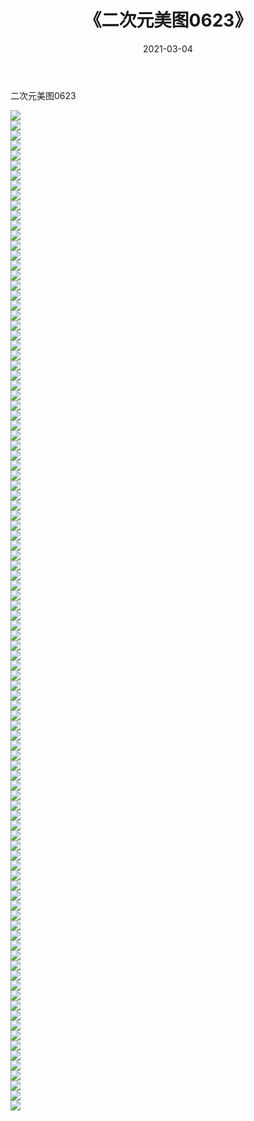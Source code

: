 ﻿---
layout: post
title:  《二次元美图0623》
date:   2021-03-04
img: http://imgx.orgx.ga/二次元/2021/二次元美图0623/000.jpg
categories: [美女, 清纯, 唯美]
---

二次元美图0623

 ![](http://imgx.orgx.ga/二次元/2021/二次元美图0623/001.png) <br>![](http://imgx.orgx.ga/二次元/2021/二次元美图0623/002.png) <br>![](http://imgx.orgx.ga/二次元/2021/二次元美图0623/003.png) <br>![](http://imgx.orgx.ga/二次元/2021/二次元美图0623/004.png) <br>![](http://imgx.orgx.ga/二次元/2021/二次元美图0623/005.png) <br>![](http://imgx.orgx.ga/二次元/2021/二次元美图0623/006.png) <br>![](http://imgx.orgx.ga/二次元/2021/二次元美图0623/007.png) <br>![](http://imgx.orgx.ga/二次元/2021/二次元美图0623/008.png) <br>![](http://imgx.orgx.ga/二次元/2021/二次元美图0623/009.png) <br>![](http://imgx.orgx.ga/二次元/2021/二次元美图0623/010.png) <br>![](http://imgx.orgx.ga/二次元/2021/二次元美图0623/011.png) <br>![](http://imgx.orgx.ga/二次元/2021/二次元美图0623/012.png) <br>![](http://imgx.orgx.ga/二次元/2021/二次元美图0623/013.png) <br>![](http://imgx.orgx.ga/二次元/2021/二次元美图0623/014.png) <br>![](http://imgx.orgx.ga/二次元/2021/二次元美图0623/015.png) <br>![](http://imgx.orgx.ga/二次元/2021/二次元美图0623/016.png) <br>![](http://imgx.orgx.ga/二次元/2021/二次元美图0623/017.png) <br>![](http://imgx.orgx.ga/二次元/2021/二次元美图0623/018.png) <br>![](http://imgx.orgx.ga/二次元/2021/二次元美图0623/019.png) <br>![](http://imgx.orgx.ga/二次元/2021/二次元美图0623/020.png) <br>![](http://imgx.orgx.ga/二次元/2021/二次元美图0623/021.png) <br>![](http://imgx.orgx.ga/二次元/2021/二次元美图0623/022.png) <br>![](http://imgx.orgx.ga/二次元/2021/二次元美图0623/023.png) <br>![](http://imgx.orgx.ga/二次元/2021/二次元美图0623/024.png) <br>![](http://imgx.orgx.ga/二次元/2021/二次元美图0623/025.png) <br>![](http://imgx.orgx.ga/二次元/2021/二次元美图0623/026.png) <br>![](http://imgx.orgx.ga/二次元/2021/二次元美图0623/027.png) <br>![](http://imgx.orgx.ga/二次元/2021/二次元美图0623/028.png) <br>![](http://imgx.orgx.ga/二次元/2021/二次元美图0623/029.png) <br>![](http://imgx.orgx.ga/二次元/2021/二次元美图0623/030.png) <br>![](http://imgx.orgx.ga/二次元/2021/二次元美图0623/031.png) <br>![](http://imgx.orgx.ga/二次元/2021/二次元美图0623/032.png) <br>![](http://imgx.orgx.ga/二次元/2021/二次元美图0623/033.png) <br>![](http://imgx.orgx.ga/二次元/2021/二次元美图0623/034.png) <br>![](http://imgx.orgx.ga/二次元/2021/二次元美图0623/035.png) <br>![](http://imgx.orgx.ga/二次元/2021/二次元美图0623/036.png) <br>![](http://imgx.orgx.ga/二次元/2021/二次元美图0623/037.png) <br>![](http://imgx.orgx.ga/二次元/2021/二次元美图0623/038.png) <br>![](http://imgx.orgx.ga/二次元/2021/二次元美图0623/039.png) <br>![](http://imgx.orgx.ga/二次元/2021/二次元美图0623/040.png) <br>![](http://imgx.orgx.ga/二次元/2021/二次元美图0623/041.png) <br>![](http://imgx.orgx.ga/二次元/2021/二次元美图0623/042.png) <br>![](http://imgx.orgx.ga/二次元/2021/二次元美图0623/043.png) <br>![](http://imgx.orgx.ga/二次元/2021/二次元美图0623/044.png) <br>![](http://imgx.orgx.ga/二次元/2021/二次元美图0623/045.png) <br>![](http://imgx.orgx.ga/二次元/2021/二次元美图0623/046.png) <br>![](http://imgx.orgx.ga/二次元/2021/二次元美图0623/047.png) <br>![](http://imgx.orgx.ga/二次元/2021/二次元美图0623/048.png) <br>![](http://imgx.orgx.ga/二次元/2021/二次元美图0623/049.png) <br>![](http://imgx.orgx.ga/二次元/2021/二次元美图0623/050.png) <br>![](http://imgx.orgx.ga/二次元/2021/二次元美图0623/051.png) <br>![](http://imgx.orgx.ga/二次元/2021/二次元美图0623/052.png) <br>![](http://imgx.orgx.ga/二次元/2021/二次元美图0623/053.png) <br>![](http://imgx.orgx.ga/二次元/2021/二次元美图0623/054.png) <br>![](http://imgx.orgx.ga/二次元/2021/二次元美图0623/055.png) <br>![](http://imgx.orgx.ga/二次元/2021/二次元美图0623/056.png) <br>![](http://imgx.orgx.ga/二次元/2021/二次元美图0623/057.png) <br>![](http://imgx.orgx.ga/二次元/2021/二次元美图0623/058.png) <br>![](http://imgx.orgx.ga/二次元/2021/二次元美图0623/059.png) <br>![](http://imgx.orgx.ga/二次元/2021/二次元美图0623/060.png) <br>![](http://imgx.orgx.ga/二次元/2021/二次元美图0623/061.png) <br>![](http://imgx.orgx.ga/二次元/2021/二次元美图0623/062.png) <br>![](http://imgx.orgx.ga/二次元/2021/二次元美图0623/063.png) <br>![](http://imgx.orgx.ga/二次元/2021/二次元美图0623/064.png) <br>![](http://imgx.orgx.ga/二次元/2021/二次元美图0623/065.png) <br>![](http://imgx.orgx.ga/二次元/2021/二次元美图0623/066.png) <br>![](http://imgx.orgx.ga/二次元/2021/二次元美图0623/067.png) <br>![](http://imgx.orgx.ga/二次元/2021/二次元美图0623/068.png) <br>![](http://imgx.orgx.ga/二次元/2021/二次元美图0623/069.png) <br>![](http://imgx.orgx.ga/二次元/2021/二次元美图0623/070.png) <br>![](http://imgx.orgx.ga/二次元/2021/二次元美图0623/071.png) <br>![](http://imgx.orgx.ga/二次元/2021/二次元美图0623/072.png) <br>![](http://imgx.orgx.ga/二次元/2021/二次元美图0623/073.png) <br>![](http://imgx.orgx.ga/二次元/2021/二次元美图0623/074.png) <br>![](http://imgx.orgx.ga/二次元/2021/二次元美图0623/075.png) <br>![](http://imgx.orgx.ga/二次元/2021/二次元美图0623/076.png) <br>![](http://imgx.orgx.ga/二次元/2021/二次元美图0623/077.png) <br>![](http://imgx.orgx.ga/二次元/2021/二次元美图0623/078.png) <br>![](http://imgx.orgx.ga/二次元/2021/二次元美图0623/079.png) <br>![](http://imgx.orgx.ga/二次元/2021/二次元美图0623/080.png) <br>![](http://imgx.orgx.ga/二次元/2021/二次元美图0623/081.png) <br>![](http://imgx.orgx.ga/二次元/2021/二次元美图0623/082.png) <br>![](http://imgx.orgx.ga/二次元/2021/二次元美图0623/083.png) <br>![](http://imgx.orgx.ga/二次元/2021/二次元美图0623/084.png) <br>![](http://imgx.orgx.ga/二次元/2021/二次元美图0623/085.png) <br>![](http://imgx.orgx.ga/二次元/2021/二次元美图0623/086.png) <br>![](http://imgx.orgx.ga/二次元/2021/二次元美图0623/087.png) <br>![](http://imgx.orgx.ga/二次元/2021/二次元美图0623/088.png) <br>![](http://imgx.orgx.ga/二次元/2021/二次元美图0623/089.png) <br>![](http://imgx.orgx.ga/二次元/2021/二次元美图0623/090.png) <br>![](http://imgx.orgx.ga/二次元/2021/二次元美图0623/091.png) <br>![](http://imgx.orgx.ga/二次元/2021/二次元美图0623/092.png) <br>![](http://imgx.orgx.ga/二次元/2021/二次元美图0623/093.png) <br>![](http://imgx.orgx.ga/二次元/2021/二次元美图0623/094.png) <br>![](http://imgx.orgx.ga/二次元/2021/二次元美图0623/095.png) <br>![](http://imgx.orgx.ga/二次元/2021/二次元美图0623/096.png) <br>![](http://imgx.orgx.ga/二次元/2021/二次元美图0623/097.png) <br>![](http://imgx.orgx.ga/二次元/2021/二次元美图0623/098.png) <br>![](http://imgx.orgx.ga/二次元/2021/二次元美图0623/099.png) <br>![](http://imgx.orgx.ga/二次元/2021/二次元美图0623/100.png) <br>
